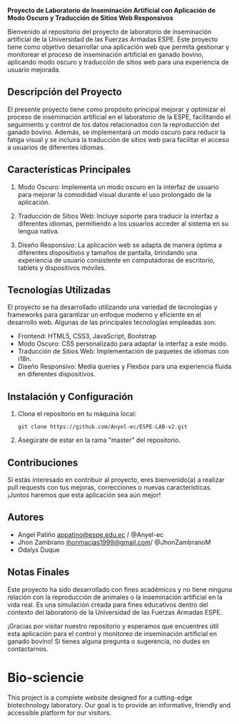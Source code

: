 **Proyecto de Laboratorio de Inseminación Artificial con Aplicación de Modo Oscuro y Traducción de Sitios Web Responsivos**

Bienvenido al repositorio del proyecto de laboratorio de inseminación artificial de la Universidad de las Fuerzas Armadas ESPE. Este proyecto tiene como objetivo desarrollar una aplicación web que permita gestionar y monitorear el proceso de inseminación artificial en ganado bovino, aplicando modo oscuro y traducción de sitios web para una experiencia de usuario mejorada.

## Descripción del Proyecto

El presente proyecto tiene como propósito principal mejorar y optimizar el proceso de inseminación artificial en el laboratorio de la ESPE, facilitando el seguimiento y control de los datos relacionados con la reproducción del ganado bovino. Además, se implementará un modo oscuro para reducir la fatiga visual y se incluirá la traducción de sitios web para facilitar el acceso a usuarios de diferentes idiomas.

## Características Principales

1. Modo Oscuro: Implementa un modo oscuro en la interfaz de usuario para mejorar la comodidad visual durante el uso prolongado de la aplicación.

2. Traducción de Sitios Web: Incluye soporte para traducir la interfaz a diferentes idiomas, permitiendo a los usuarios acceder al sistema en su lengua nativa.

3. Diseño Responsivo: La aplicación web se adapta de manera óptima a diferentes dispositivos y tamaños de pantalla, brindando una experiencia de usuario consistente en computadoras de escritorio, tablets y dispositivos móviles.

## Tecnologías Utilizadas

El proyecto se ha desarrollado utilizando una variedad de tecnologías y frameworks para garantizar un enfoque moderno y eficiente en el desarrollo web. Algunas de las principales tecnologías empleadas son:

- Frontend: HTML5, CSS3, JavaScript, Bootstrap
- Modo Oscuro: CSS personalizado para adaptar la interfaz a este modo.
- Traducción de Sitios Web: Implementación de paquetes de idiomas con i18n.
- Diseño Responsivo: Media queries y Flexbox para una experiencia fluida en diferentes dispositivos.

## Instalación y Configuración

1. Clona el repositorio en tu máquina local:

   ```
   git clone https://github.com/Anyel-ec/ESPE-LAB-v2.git
   ```

2. Asegúrate de estar en la rama "master" del repositorio.

## Contribuciones

Si estás interesado en contribuir al proyecto, eres bienvenido(a) a realizar pull requests con tus mejoras, correcciones o nuevas características. ¡Juntos haremos que esta aplicación sea aún mejor!

## Autores

* Angel Patiño appatino@espe.edu.ec / @Anyel-ec
* Jhon Zambrano jhonmacias1999@gmail.com/ @JhonZambranoM
* Odalys Duque

## Notas Finales

Este proyecto ha sido desarrollado con fines académicos y no tiene ninguna relación con la reproducción de animales o la inseminación artificial en la vida real. Es una simulación creada para fines educativos dentro del contexto del laboratorio de la Universidad de las Fuerzas Armadas ESPE.

¡Gracias por visitar nuestro repositorio y esperamos que encuentres útil esta aplicación para el control y monitoreo de inseminación artificial en ganado bovino! Si tienes alguna pregunta o sugerencia, no dudes en contactarnos.

# Bio-sciencie
This project is a complete website designed for a cutting-edge biotechnology laboratory. Our goal is to provide an informative, friendly and accessible platform for our visitors.

